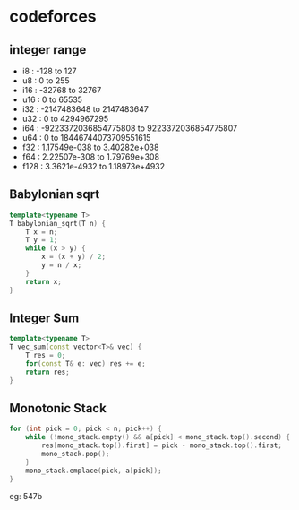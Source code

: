 # codeforces

## integer range

- i8 : -128 to 127
- u8 : 0 to 255
- i16 : -32768 to 32767
- u16 : 0 to 65535
- i32 : -2147483648 to 2147483647
- u32 : 0 to 4294967295
- i64 : -9223372036854775808 to 9223372036854775807
- u64 : 0 to 18446744073709551615
- f32 : 1.17549e-038 to 3.40282e+038
- f64 : 2.22507e-308 to 1.79769e+308
- f128 : 3.3621e-4932 to 1.18973e+4932

## Babylonian sqrt

```c++
template<typename T>
T babylonian_sqrt(T n) {
    T x = n;
    T y = 1;
    while (x > y) {
        x = (x + y) / 2;
        y = n / x;
    }
    return x;
}
```

## Integer Sum

```c++
template<typename T>
T vec_sum(const vector<T>& vec) {
    T res = 0;
    for(const T& e: vec) res += e;
    return res;
}
```

## Monotonic Stack

```c++
for (int pick = 0; pick < n; pick++) {
    while (!mono_stack.empty() && a[pick] < mono_stack.top().second) {
        res[mono_stack.top().first] = pick - mono_stack.top().first;
        mono_stack.pop();
    }
    mono_stack.emplace(pick, a[pick]);
}
```

eg: 547b